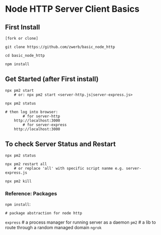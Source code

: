 # Node HTTP Server Client Basics

## First Install

```
[fork or clone]

git clone https://github.com/zwerb/basic_node_http

cd basic_node_http

npm install
```

## Get Started (after First install)

```
npx pm2 start
    # or: npx pm2 start <server-http.js|server-express.js>

npx pm2 status
    
# then log into browser:
        # for server-http
    http://localhost:3000 
        # for server-express
    http://localhost:3000 
```

## To check Server Status and Restart

```
npx pm2 status 

npx pm2 restart all
    # or replace 'all' with specific script nanme e.g. server-express.js

npx pm2 kill
```


### Reference: Packages

`npm install`:

    # package abstraction for node http
`express`
    # a process manager for running server as a daemon
`pm2`
    # a lib to route through a random managed domain
`ngrok`